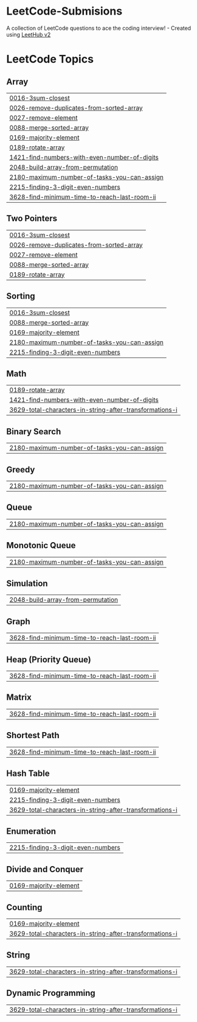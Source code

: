 # LeetCode-Submisions
A collection of LeetCode questions to ace the coding interview! - Created using [LeetHub v2](https://github.com/arunbhardwaj/LeetHub-2.0)
<!---LeetCode Topics Start-->
# LeetCode Topics
## Array
|  |
| ------- |
| [0016-3sum-closest](https://github.com/EstiRubin/LeetCode-Submisions/tree/master/0016-3sum-closest) |
| [0026-remove-duplicates-from-sorted-array](https://github.com/EstiRubin/LeetCode-Submisions/tree/master/0026-remove-duplicates-from-sorted-array) |
| [0027-remove-element](https://github.com/EstiRubin/LeetCode-Submisions/tree/master/0027-remove-element) |
| [0088-merge-sorted-array](https://github.com/EstiRubin/LeetCode-Submisions/tree/master/0088-merge-sorted-array) |
| [0169-majority-element](https://github.com/EstiRubin/LeetCode-Submisions/tree/master/0169-majority-element) |
| [0189-rotate-array](https://github.com/EstiRubin/LeetCode-Submisions/tree/master/0189-rotate-array) |
| [1421-find-numbers-with-even-number-of-digits](https://github.com/EstiRubin/LeetCode-Submisions/tree/master/1421-find-numbers-with-even-number-of-digits) |
| [2048-build-array-from-permutation](https://github.com/EstiRubin/LeetCode-Submisions/tree/master/2048-build-array-from-permutation) |
| [2180-maximum-number-of-tasks-you-can-assign](https://github.com/EstiRubin/LeetCode-Submisions/tree/master/2180-maximum-number-of-tasks-you-can-assign) |
| [2215-finding-3-digit-even-numbers](https://github.com/EstiRubin/LeetCode-Submisions/tree/master/2215-finding-3-digit-even-numbers) |
| [3628-find-minimum-time-to-reach-last-room-ii](https://github.com/EstiRubin/LeetCode-Submisions/tree/master/3628-find-minimum-time-to-reach-last-room-ii) |
## Two Pointers
|  |
| ------- |
| [0016-3sum-closest](https://github.com/EstiRubin/LeetCode-Submisions/tree/master/0016-3sum-closest) |
| [0026-remove-duplicates-from-sorted-array](https://github.com/EstiRubin/LeetCode-Submisions/tree/master/0026-remove-duplicates-from-sorted-array) |
| [0027-remove-element](https://github.com/EstiRubin/LeetCode-Submisions/tree/master/0027-remove-element) |
| [0088-merge-sorted-array](https://github.com/EstiRubin/LeetCode-Submisions/tree/master/0088-merge-sorted-array) |
| [0189-rotate-array](https://github.com/EstiRubin/LeetCode-Submisions/tree/master/0189-rotate-array) |
## Sorting
|  |
| ------- |
| [0016-3sum-closest](https://github.com/EstiRubin/LeetCode-Submisions/tree/master/0016-3sum-closest) |
| [0088-merge-sorted-array](https://github.com/EstiRubin/LeetCode-Submisions/tree/master/0088-merge-sorted-array) |
| [0169-majority-element](https://github.com/EstiRubin/LeetCode-Submisions/tree/master/0169-majority-element) |
| [2180-maximum-number-of-tasks-you-can-assign](https://github.com/EstiRubin/LeetCode-Submisions/tree/master/2180-maximum-number-of-tasks-you-can-assign) |
| [2215-finding-3-digit-even-numbers](https://github.com/EstiRubin/LeetCode-Submisions/tree/master/2215-finding-3-digit-even-numbers) |
## Math
|  |
| ------- |
| [0189-rotate-array](https://github.com/EstiRubin/LeetCode-Submisions/tree/master/0189-rotate-array) |
| [1421-find-numbers-with-even-number-of-digits](https://github.com/EstiRubin/LeetCode-Submisions/tree/master/1421-find-numbers-with-even-number-of-digits) |
| [3629-total-characters-in-string-after-transformations-i](https://github.com/EstiRubin/LeetCode-Submisions/tree/master/3629-total-characters-in-string-after-transformations-i) |
## Binary Search
|  |
| ------- |
| [2180-maximum-number-of-tasks-you-can-assign](https://github.com/EstiRubin/LeetCode-Submisions/tree/master/2180-maximum-number-of-tasks-you-can-assign) |
## Greedy
|  |
| ------- |
| [2180-maximum-number-of-tasks-you-can-assign](https://github.com/EstiRubin/LeetCode-Submisions/tree/master/2180-maximum-number-of-tasks-you-can-assign) |
## Queue
|  |
| ------- |
| [2180-maximum-number-of-tasks-you-can-assign](https://github.com/EstiRubin/LeetCode-Submisions/tree/master/2180-maximum-number-of-tasks-you-can-assign) |
## Monotonic Queue
|  |
| ------- |
| [2180-maximum-number-of-tasks-you-can-assign](https://github.com/EstiRubin/LeetCode-Submisions/tree/master/2180-maximum-number-of-tasks-you-can-assign) |
## Simulation
|  |
| ------- |
| [2048-build-array-from-permutation](https://github.com/EstiRubin/LeetCode-Submisions/tree/master/2048-build-array-from-permutation) |
## Graph
|  |
| ------- |
| [3628-find-minimum-time-to-reach-last-room-ii](https://github.com/EstiRubin/LeetCode-Submisions/tree/master/3628-find-minimum-time-to-reach-last-room-ii) |
## Heap (Priority Queue)
|  |
| ------- |
| [3628-find-minimum-time-to-reach-last-room-ii](https://github.com/EstiRubin/LeetCode-Submisions/tree/master/3628-find-minimum-time-to-reach-last-room-ii) |
## Matrix
|  |
| ------- |
| [3628-find-minimum-time-to-reach-last-room-ii](https://github.com/EstiRubin/LeetCode-Submisions/tree/master/3628-find-minimum-time-to-reach-last-room-ii) |
## Shortest Path
|  |
| ------- |
| [3628-find-minimum-time-to-reach-last-room-ii](https://github.com/EstiRubin/LeetCode-Submisions/tree/master/3628-find-minimum-time-to-reach-last-room-ii) |
## Hash Table
|  |
| ------- |
| [0169-majority-element](https://github.com/EstiRubin/LeetCode-Submisions/tree/master/0169-majority-element) |
| [2215-finding-3-digit-even-numbers](https://github.com/EstiRubin/LeetCode-Submisions/tree/master/2215-finding-3-digit-even-numbers) |
| [3629-total-characters-in-string-after-transformations-i](https://github.com/EstiRubin/LeetCode-Submisions/tree/master/3629-total-characters-in-string-after-transformations-i) |
## Enumeration
|  |
| ------- |
| [2215-finding-3-digit-even-numbers](https://github.com/EstiRubin/LeetCode-Submisions/tree/master/2215-finding-3-digit-even-numbers) |
## Divide and Conquer
|  |
| ------- |
| [0169-majority-element](https://github.com/EstiRubin/LeetCode-Submisions/tree/master/0169-majority-element) |
## Counting
|  |
| ------- |
| [0169-majority-element](https://github.com/EstiRubin/LeetCode-Submisions/tree/master/0169-majority-element) |
| [3629-total-characters-in-string-after-transformations-i](https://github.com/EstiRubin/LeetCode-Submisions/tree/master/3629-total-characters-in-string-after-transformations-i) |
## String
|  |
| ------- |
| [3629-total-characters-in-string-after-transformations-i](https://github.com/EstiRubin/LeetCode-Submisions/tree/master/3629-total-characters-in-string-after-transformations-i) |
## Dynamic Programming
|  |
| ------- |
| [3629-total-characters-in-string-after-transformations-i](https://github.com/EstiRubin/LeetCode-Submisions/tree/master/3629-total-characters-in-string-after-transformations-i) |
<!---LeetCode Topics End-->
